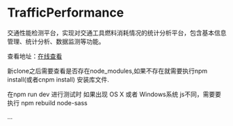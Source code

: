 # TrafficPerformance
交通性能检测平台，实现对交通工具燃料消耗情况的统计分析平台，包含基本信息管理、统计分析、数据监测等功能。

查看地址：<a href="http://112.124.29.111:8080/vue-admin">在线查看</a>

新clone之后需要查看是否存在node_modules,如果不存在就需要执行npm install(或者cnpm install) 安装库文件.

在npm run dev 进行测试时 如果出现 OS X 或者 Windows系统 js不同，需要要执行 npm rebuild node-sass 

...





